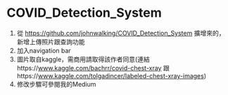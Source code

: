 # COVID_Detection_System
1. 從 https://github.com/johnwalking/COVID_Detection_System 擴增來的，新增上傳照片跟查詢功能
2. 加入navigation bar 
3. 圖片取自kaggle，需商用請取得該作者同意(連結https://www.kaggle.com/bachrr/covid-chest-xray 跟https://www.kaggle.com/tolgadincer/labeled-chest-xray-images)
5. 修改步驟可參閱我的Medium
